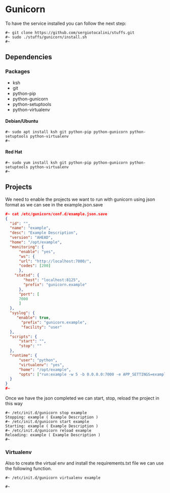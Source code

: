 # Gunicorn
To have the service installed you can follow the next step:
```
#~ git clone https://github.com/sergiotocalini/stuffs.git
#~ sudo ./stuffs/gunicorn/install.sh
#~
```

## Dependencies
### Packages
* ksh
* git
* python-pip
* python-gunicorn
* python-setuptools
* python-virtualenv

#### Debian/Ubuntu
```
#~ sudo apt install ksh git python-pip python-gunicorn python-setuptools python-virtualenv
#~
```

#### Red Hat
```
#~ sudo yum install ksh git python-pip python-gunicorn python-setuptools python-virtualenv
#~
```

## Projects
We need to enable the projects we want to run with gunicorn using json format as we can see in the example.json.save
```json
#~ cat /etc/gunicorn/conf.d/example.json.save
{
  "id": "",
  "name": "example",
  "desc": "Example Description",
  "version": "AHEAD",
  "home": "/opt/example",
  "monitoring": {
	  "enable": "yes",
	  "ws": {
      "url": "http://localhost:7000/",
      "codes": [200]
	  },
    "statsd": {
	    "host": "localhost:8125",
	    "prefix": "gunicorn.example"
	  },
	  "port": [
      7000
	  ]
  },
  "syslog": {
     "enable": true,
	   "prefix": "gunicorn.example",
	   "facility": "user"
  },
  "scripts": {
	  "start": "",
	  "stop": ""
  },
  "runtime": {
	  "user": "python",
	  "virtualenv": "yes",
	  "home": "/opt/example",
	  "opts": ["run:example -w 5 -b 0.0.0.0:7000 -e APP_SETTINGS=example.config.Local"]
  }
}
#~
```

Once we have the json completed we can start, stop, reload the project in this way
```
#~ /etc/init.d/gunicorn stop example
Stopping: example ( Example Description )
#~ /etc/init.d/gunicorn start example
Starting: example ( Example Description )
#~ /etc/init.d/gunicorn reload example
Reloading: example ( Example Description )
#~
```

### Virtualenv
Also to create the virtual env and install the requirements.txt file we can use the following function.
```
#~ /etc/init.d/gunicorn virtualenv example

#~
```
